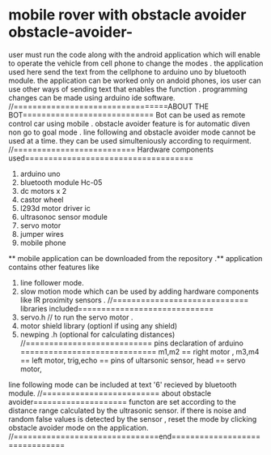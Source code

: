 # mobile rover with obstacle avoider obstacle-avoider-
user must run the code along with the android application which will enable to operate the vehicle from cell phone to change the modes .
the application used here send the text from the cellphone to arduino uno by bluetooth module.
the application can be worked only on andoid phones, ios user can use other ways of sending text that enables the function .
programming changes can be made using arduino ide software.
//=================================ABOUT THE BOT============================
Bot can be used as remote control car using mobile .
obstacle avoider feature is for automatic diven non go to goal mode .
line following and obstacle avoider mode cannot be used at a time. 
they can be used simulteniously according to requirment.
//========================== Hardware components used====================================
1. arduino uno
2. bluetooth module Hc-05
3. dc motors x 2
4. castor wheel 
5. l293d motor driver ic 
6. ultrasonoc sensor module
7. servo motor 
8. jumper wires
9. mobile phone 

** mobile application can be downloaded from the repository .**
application contains other features like 
1. line follower mode.
2. slow motion mode 
which can be used by adding hardware components like IR proximity sensors .
//============================= libraries included=============================
1. servo.h // to run the servo motor .
2. motor shield library (optionl if using any shield)
3. newping .h (optional for calculating distances)
//=========================== pins declaration of arduino =============================
m1,m2     == right motor ,
m3,m4     == left motor,
trig,echo == pins of ultarsonic sensor,
head      == servo motor,

line following mode can be included at text '6' recieved by bluetooth module.
//========================= about obstacle avoider====================
functon are set according to the distance range calculated by the ultrasonic sensor.
if there is noise and random false values is detected by the sensor , reset the mode by clicking obstacle avoider mode on the application. 
//===============================end===============================
